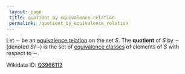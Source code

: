 ```yaml
---
 layout: page
 title: quotient by equivalence relation
 permalink: /quotient_by_equivalence_relation
---
```

Let $\sim$ be an [equivalence relation](https://defsmath.github.io/DefsMath/equivalence_relation) on the set $S$. The **quotient** of $S$ by $\sim$ (denoted $S/\sim$) is the set of [equivalence classes](https://defsmath.github.io/DefsMath/equivalence_class) of elements of $S$ with respect to $\sim$. 

Wikidata ID: [Q3966112](https://www.wikidata.org/wiki/Q3966112)